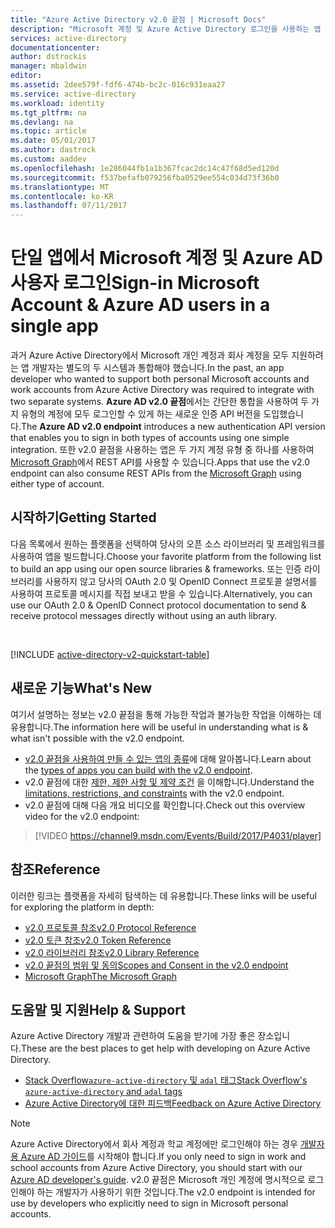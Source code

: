 ```yaml
---
title: "Azure Active Directory v2.0 끝점 | Microsoft Docs"
description: "Microsoft 계정 및 Azure Active Directory 로그인을 사용하는 앱 구축을 소개합니다."
services: active-directory
documentationcenter: 
author: dstrockis
manager: mbaldwin
editor: 
ms.assetid: 2dee579f-fdf6-474b-bc2c-016c931eaa27
ms.service: active-directory
ms.workload: identity
ms.tgt_pltfrm: na
ms.devlang: na
ms.topic: article
ms.date: 05/01/2017
ms.author: dastrock
ms.custom: aaddev
ms.openlocfilehash: 1e286044fb1a1b367fcac2dc14c47f68d5ed120d
ms.sourcegitcommit: f537befafb079256fba0529ee554c034d73f36b0
ms.translationtype: MT
ms.contentlocale: ko-KR
ms.lasthandoff: 07/11/2017
---
```

# <a name="sign-in-microsoft-account--azure-ad-users-in-a-single-app"></a><span data-ttu-id="af5c3-103">단일 앱에서 Microsoft 계정 및 Azure AD 사용자 로그인</span><span class="sxs-lookup"><span data-stu-id="af5c3-103">Sign-in Microsoft Account & Azure AD users in a single app</span></span>
<span data-ttu-id="af5c3-104">과거 Azure Active Directory에서 Microsoft 개인 계정과 회사 계정을 모두 지원하려는 앱 개발자는 별도의 두 시스템과 통합해야 했습니다.</span><span class="sxs-lookup"><span data-stu-id="af5c3-104">In the past, an app developer who wanted to support both personal Microsoft accounts and work accounts from Azure Active Directory was required to integrate with two separate systems.</span></span>  <span data-ttu-id="af5c3-105">**Azure AD v2.0 끝점**에서는 간단한 통합을 사용하여 두 가지 유형의 계정에 모두 로그인할 수 있게 하는 새로운 인증 API 버전을 도입했습니다.</span><span class="sxs-lookup"><span data-stu-id="af5c3-105">The **Azure AD v2.0 endpoint** introduces a new authentication API version that enables you to sign in both types of accounts using one simple integration.</span></span>  <span data-ttu-id="af5c3-106">또한 v2.0 끝점을 사용하는 앱은 두 가지 계정 유형 중 하나를 사용하여 [Microsoft Graph](https://graph.microsoft.io)에서 REST API를 사용할 수 있습니다.</span><span class="sxs-lookup"><span data-stu-id="af5c3-106">Apps that use the v2.0 endpoint can also consume REST APIs from the [Microsoft Graph](https://graph.microsoft.io) using either type of account.</span></span>

## <a name="getting-started"></a><span data-ttu-id="af5c3-107">시작하기</span><span class="sxs-lookup"><span data-stu-id="af5c3-107">Getting Started</span></span>
<span data-ttu-id="af5c3-108">다음 목록에서 원하는 플랫폼을 선택하여 당사의 오픈 소스 라이브러리 및 프레임워크를 사용하여 앱을 빌드합니다.</span><span class="sxs-lookup"><span data-stu-id="af5c3-108">Choose your favorite platform from the following list to build an app using our open source libraries & frameworks.</span></span>  <span data-ttu-id="af5c3-109">또는 인증 라이브러리를 사용하지 않고 당사의 OAuth 2.0 및 OpenID Connect 프로토콜 설명서를 사용하여 프로토콜 메시지를 직접 보내고 받을 수 있습니다.</span><span class="sxs-lookup"><span data-stu-id="af5c3-109">Alternatively, you can use our OAuth 2.0 & OpenID Connect protocol documentation to send & receive protocol messages directly without using an auth library.</span></span>

<br />

[!INCLUDE [active-directory-v2-quickstart-table](../../../includes/active-directory-v2-quickstart-table.md)]

## <a name="whats-new"></a><span data-ttu-id="af5c3-110">새로운 기능</span><span class="sxs-lookup"><span data-stu-id="af5c3-110">What's New</span></span>
<span data-ttu-id="af5c3-111">여기서 설명하는 정보는 v2.0 끝점을 통해 가능한 작업과 불가능한 작업을 이해하는 데 유용합니다.</span><span class="sxs-lookup"><span data-stu-id="af5c3-111">The information here will be useful in understanding what is & what isn't possible with the v2.0 endpoint.</span></span>

* <span data-ttu-id="af5c3-112">[v2.0 끝점을 사용하여 만들 수 있는 앱의 종류](active-directory-v2-flows.md)에 대해 알아봅니다.</span><span class="sxs-lookup"><span data-stu-id="af5c3-112">Learn about the [types of apps you can build with the v2.0 endpoint](active-directory-v2-flows.md).</span></span>
* <span data-ttu-id="af5c3-113">v2.0 끝점에 대한 [제한, 제한 사항 및 제약 조건](active-directory-v2-limitations.md) 을 이해합니다.</span><span class="sxs-lookup"><span data-stu-id="af5c3-113">Understand the [limitations, restrictions, and constraints](active-directory-v2-limitations.md) with the v2.0 endpoint.</span></span>
* <span data-ttu-id="af5c3-114">v2.0 끝점에 대해 다음 개요 비디오를 확인합니다.</span><span class="sxs-lookup"><span data-stu-id="af5c3-114">Check out this overview video for the v2.0 endpoint:</span></span>

>[!VIDEO https://channel9.msdn.com/Events/Build/2017/P4031/player]

## <a name="reference"></a><span data-ttu-id="af5c3-115">참조</span><span class="sxs-lookup"><span data-stu-id="af5c3-115">Reference</span></span>
<span data-ttu-id="af5c3-116">이러한 링크는 플랫폼을 자세히 탐색하는 데 유용합니다.</span><span class="sxs-lookup"><span data-stu-id="af5c3-116">These links will be useful for exploring the platform in depth:</span></span>

* [<span data-ttu-id="af5c3-117">v2.0 프로토콜 참조</span><span class="sxs-lookup"><span data-stu-id="af5c3-117">v2.0 Protocol Reference</span></span>](active-directory-v2-protocols.md)
* [<span data-ttu-id="af5c3-118">v2.0 토큰 참조</span><span class="sxs-lookup"><span data-stu-id="af5c3-118">v2.0 Token Reference</span></span>](active-directory-v2-tokens.md)
* [<span data-ttu-id="af5c3-119">v2.0 라이브러리 참조</span><span class="sxs-lookup"><span data-stu-id="af5c3-119">v2.0 Library Reference</span></span>](active-directory-v2-libraries.md)
* [<span data-ttu-id="af5c3-120">v2.0 끝점의 범위 및 동의</span><span class="sxs-lookup"><span data-stu-id="af5c3-120">Scopes and Consent in the v2.0 endpoint</span></span>](active-directory-v2-scopes.md)
* [<span data-ttu-id="af5c3-121">Microsoft Graph</span><span class="sxs-lookup"><span data-stu-id="af5c3-121">The Microsoft Graph</span></span>](https://graph.microsoft.io)

## <a name="help--support"></a><span data-ttu-id="af5c3-122">도움말 및 지원</span><span class="sxs-lookup"><span data-stu-id="af5c3-122">Help & Support</span></span>
<span data-ttu-id="af5c3-123">Azure Active Directory 개발과 관련하여 도움을 받기에 가장 좋은 장소입니다.</span><span class="sxs-lookup"><span data-stu-id="af5c3-123">These are the best places to get help with developing on Azure Active Directory.</span></span>

* [<span data-ttu-id="af5c3-124">Stack Overflow`azure-active-directory` 및 `adal` 태그</span><span class="sxs-lookup"><span data-stu-id="af5c3-124">Stack Overflow's `azure-active-directory` and `adal` tags</span></span>](http://stackoverflow.com/questions/tagged/azure-active-directory+or+adal)
* [<span data-ttu-id="af5c3-125">Azure Active Directory에 대한 피드백</span><span class="sxs-lookup"><span data-stu-id="af5c3-125">Feedback on Azure Active Directory</span></span>](https://feedback.azure.com/forums/169401-azure-active-directory/category/164757-developer-experiences)


> [!NOTE]
> <span data-ttu-id="af5c3-126">Azure Active Directory에서 회사 계정과 학교 계정에만 로그인해야 하는 경우 [개발자용 Azure AD 가이드](active-directory-developers-guide.md)를 시작해야 합니다.</span><span class="sxs-lookup"><span data-stu-id="af5c3-126">If you only need to sign in work and school accounts from Azure Active Directory, you should start with our [Azure AD developer's guide](active-directory-developers-guide.md).</span></span>  <span data-ttu-id="af5c3-127">v2.0 끝점은 Microsoft 개인 계정에 명시적으로 로그인해야 하는 개발자가 사용하기 위한 것입니다.</span><span class="sxs-lookup"><span data-stu-id="af5c3-127">The v2.0 endpoint is intended for use by developers who explicitly need to sign in Microsoft personal accounts.</span></span>

